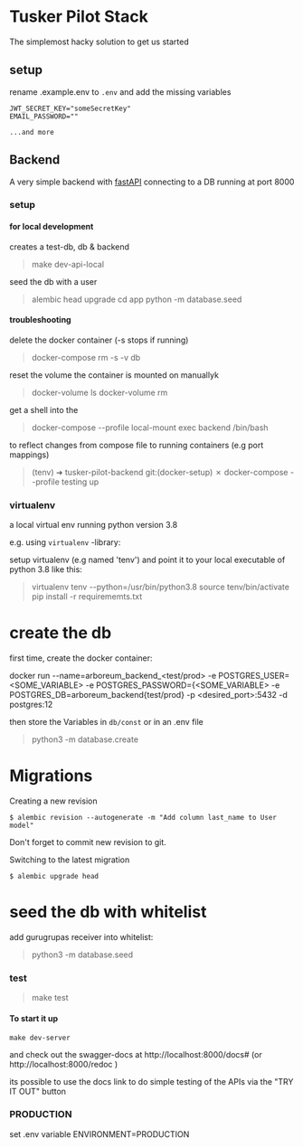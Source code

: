 # Tusker Pilot Stack

The simplemost hacky solution to get us started
## setup

rename .example.env  to `.env` and add the missing variables
```
JWT_SECRET_KEY="someSecretKey"
EMAIL_PASSWORD=""

...and more
```

## Backend

A very simple backend with [fastAPI](https://fastapi.tiangolo.com/) connecting to a DB running at port 8000

### setup 

#### for local development

creates a test-db, db & backend

> make dev-api-local

seed the db with a user
> alembic head upgrade
> cd app
> python -m database.seed

#### troubleshooting

delete the docker container (-s stops if running)
> docker-compose rm -s -v db

reset the volume the container is mounted on manuallyk
> docker-volume ls
> docker-volume rm <NAME>

get a shell into the 
> docker-compose --profile local-mount exec backend /bin/bash

to reflect changes from compose file to running containers (e.g port mappings)
>(tenv) ➜  tusker-pilot-backend git:(docker-setup) ✗ docker-compose --profile testing up


###

### virtualenv
a local virtual env running python version 3.8

e.g. using `virtualenv` -library:

setup virtualenv (e.g named 'tenv') and point it to your local executable of python 3.8 like this:

> virtualenv tenv --python=/usr/bin/python3.8
> source tenv/bin/activate
> pip install -r requirememts.txt

# create the db

first time, create the docker container:

docker run --name=arboreum_backend_<test/prod> -e POSTGRES_USER=<SOME_VARIABLE> -e POSTGRES_PASSWORD={<SOME_VARIABLE> -e POSTGRES_DB=arboreum_backend{test/prod} -p  <desired_port>:5432 -d postgres:12

then store the Variables in `db/const` or in an .env file


> python3 -m database.create

# Migrations
Creating a new revision
```console
$ alembic revision --autogenerate -m "Add column last_name to User model"
```
Don't forget to commit new revision to git.

Switching to the latest migration
```console
$ alembic upgrade head
```

# seed the db with whitelist

add gurugrupas receiver into whitelist:

> python3 -m database.seed
### test

> make test

#### To start it up
``` 
make dev-server
```


and check out the swagger-docs at http://localhost:8000/docs# (or http://localhost:8000/redoc )

its possible to use the docs link to do simple testing of the APIs via the "TRY IT OUT" button

### PRODUCTION

set .env variable ENVIRONMENT=PRODUCTION
